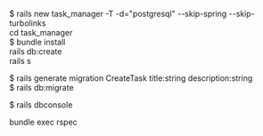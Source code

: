 $ rails new task_manager -T -d="postgresql" --skip-spring --skip-turbolinks  
cd task_manager   
$ bundle install  
rails db:create  
rails s  

$ rails generate migration CreateTask title:string description:string  
$ rails db:migrate  

$ rails dbconsole  

bundle exec rspec

